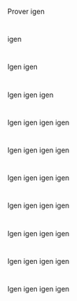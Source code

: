 
Prover igen
#
igen
#
Igen igen
#
Igen igen igen
#
Igen igen igen igen
#
Igen igen igen igen
#
Igen igen igen igen
#
Igen igen igen igen
#
Igen igen igen igen
#
Igen igen igen igen
#
Igen igen igen igen
